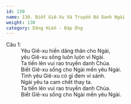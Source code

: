 ```yaml
---
id: 130
name: 130. Biết Giê-Xu Và Truyền Bá Danh Ngài
weight: 130
category: Dâng Hiến - Đáp Ứng
---
```

<dl><dt>Câu 1:</dt><dd data-verse="1">Yêu Giê-xu hiến dâng thân cho Ngài, <br/>yêu Giê-xu sống luôn luôn vì Ngài. <br/>Ta tiến lên vui rao truyền danh Chúa. <br/>Biết Giê-xu sống cho Ngài mến yêu Ngài. <br/>Tình yêu Giê-xu có gì đem ví sánh. <br/>Ngài yêu ta cam chết thay ta. <br/>Ta tiến lên vui rao truyền danh Chúa. <br/>Biết Giê-xu sống cho Ngài mến yêu Ngài. </dd></dl>
